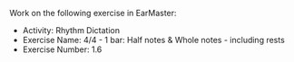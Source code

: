 Work on the following exercise in EarMaster:
- Activity: Rhythm Dictation
- Exercise Name: 4/4 - 1 bar: Half notes & Whole notes - including rests
- Exercise Number: 1.6

